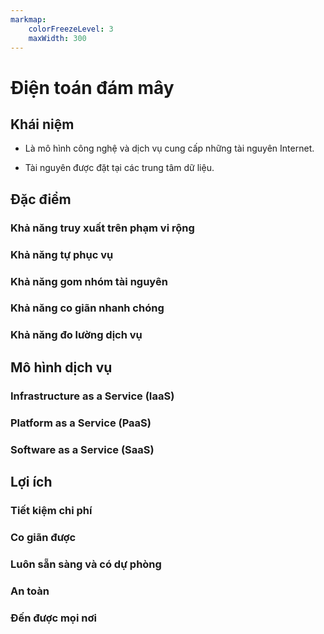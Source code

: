 ```yaml
---
markmap:
    colorFreezeLevel: 3
    maxWidth: 300
---
```


# Điện toán đám mây

## Khái niệm

- Là mô hình công nghệ và dịch vụ cung cấp những tài nguyên Internet.

- Tài nguyên được đặt tại các trung tâm dữ liệu.

## Đặc điểm

### Khả năng truy xuất trên phạm vi rộng

### Khả năng tự phục vụ

### Khả năng gom nhóm tài nguyên

### Khả năng co giãn nhanh chóng

### Khả năng đo lường dịch vụ

## Mô hình dịch vụ

### Infrastructure as a Service (IaaS)

### Platform as a Service (PaaS)

### Software as a Service (SaaS)

## Lợi ích

### Tiết kiệm chi phí

### Co giãn được

### Luôn sẵn sàng và có dự phòng 

### An toàn

### Đến được mọi nơi